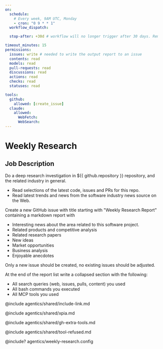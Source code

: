 ```yaml
---
on:
  schedule:
    # Every week, 9AM UTC, Monday
    - cron: "0 9 * * 1"
  workflow_dispatch:

  stop-after: +30d # workflow will no longer trigger after 30 days. Remove this and recompile to run indefinitely

timeout_minutes: 15
permissions:
  issues: write # needed to write the output report to an issue
  contents: read
  models: read
  pull-requests: read
  discussions: read
  actions: read
  checks: read
  statuses: read

tools:
  github:
    allowed: [create_issue]
  claude:
    allowed:
      WebFetch:
      WebSearch:
---
```


# Weekly Research

## Job Description

Do a deep research investigation in ${{ github.repository }} repository, and the related industry in general.

- Read selections of the latest code, issues and PRs for this repo.
- Read latest trends and news from the software industry news source on the Web.

Create a new GitHub issue with title starting with "Weekly Research Report" containing a markdown report with

- Interesting news about the area related to this software project.
- Related products and competitive analysis
- Related research papers
- New ideas
- Market opportunities
- Business analysis
- Enjoyable anecdotes

Only a new issue should be created, no existing issues should be adjusted.

At the end of the report list write a collapsed section with the following:
- All search queries (web, issues, pulls, content) you used
- All bash commands you executed
- All MCP tools you used

@include agentics/shared/include-link.md

@include agentics/shared/xpia.md

@include agentics/shared/gh-extra-tools.md

@include agentics/shared/tool-refused.md

<!-- You can customize prompting and tools in .github/workflows/agentics/weekly-research.config -->
@include? agentics/weekly-research.config

